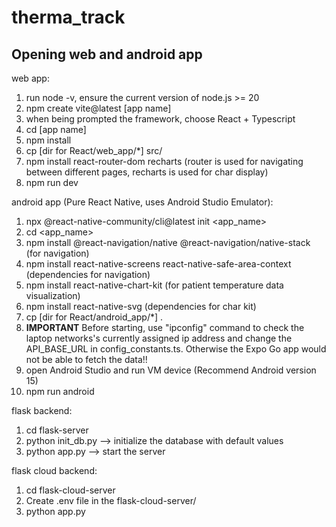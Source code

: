 # therma_track

## Opening web and android app

web app:

1. run node -v, ensure the current version of node.js >= 20
2. npm create vite@latest [app name]
3. when being prompted the framework, choose React + Typescript
4. cd [app name]
5. npm install
6. cp [dir for React/web_app/*] src/
7. npm install react-router-dom recharts (router is used for navigating between different pages, recharts is used for char display)
8. npm run dev


android app (Pure React Native, uses Android Studio Emulator):

1. npx @react-native-community/cli@latest init <app_name>
2. cd <app_name>
3. npm install @react-navigation/native @react-navigation/native-stack (for navigation)
4. npm install react-native-screens react-native-safe-area-context (dependencies for navigation)
5. npm install react-native-chart-kit (for patient temperature data visualization)
6. npm install react-native-svg (dependencies for char kit)
7. cp [dir for React/android_app/*] .
8. **IMPORTANT** Before starting, use "ipconfig" command to check the laptop networks's currently assigned ip address and change the API_BASE_URL in config_constants.ts. Otherwise the Expo Go app would not be able to fetch the data!!
9. open Android Studio and run VM device (Recommend Android version 15)
10. npm run android


flask backend:

1. cd flask-server
2. python init_db.py --> initialize the database with default values
3. python app.py --> start the server

flask cloud backend:

1. cd flask-cloud-server
2. Create .env file in the flask-cloud-server/
3. python app.py

